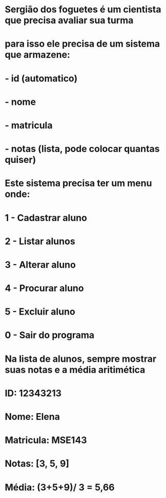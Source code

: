 # Sergião dos foguetes é um cientista que precisa avaliar sua turma
# para isso ele precisa de um sistema que armazene:
# - id (automatico)
# - nome
# - matricula
# - notas (lista, pode colocar quantas quiser)

# Este sistema precisa ter um menu onde:
# 1 - Cadastrar aluno
# 2 - Listar alunos
# 3 - Alterar aluno
# 4 - Procurar aluno
# 5 - Excluir aluno
# 0 - Sair do programa

# Na lista de alunos, sempre mostrar suas notas e a média aritimética
# ID: 12343213
# Nome: Elena
# Matricula: MSE143
# Notas: [3, 5, 9]
# Média: (3+5+9)/ 3 = 5,66

